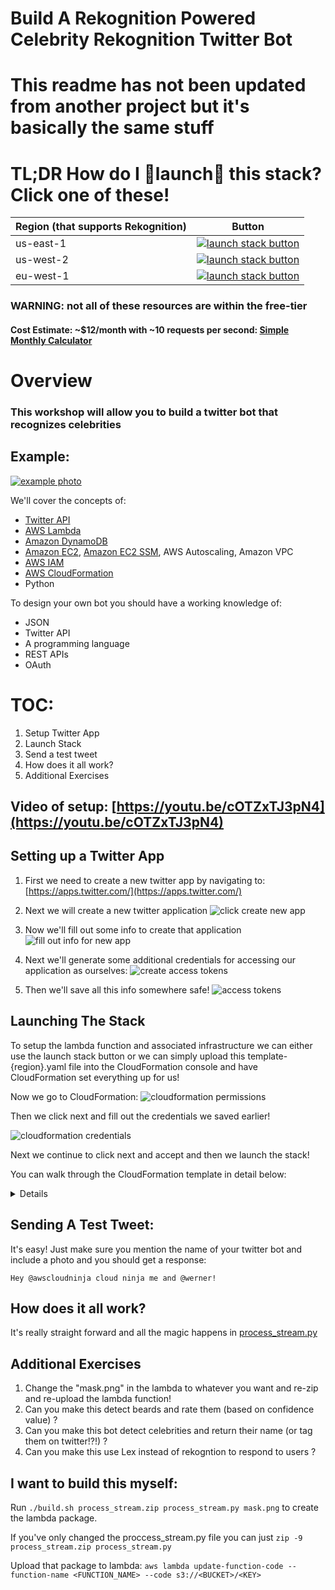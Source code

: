 # Build A Rekognition Powered Celebrity Rekognition Twitter Bot

# This readme has not been updated from another project but it's basically the same stuff
# TL;DR How do I 🚀launch🚀 this stack? Click one of these!
Region (that supports Rekognition) | Button
------------ | -------------
us-east-1 | [![launch stack button](https://s3.amazonaws.com/cloudformation-examples/cloudformation-launch-stack.png)](https://console.aws.amazon.com/cloudformation/home?region=us-east-1#/stacks/new?stackName=CelebTwitterBot&templateURL=https://s3.amazonaws.com/aws-rekog-twitter-celeb-us-east-1/template-us-east-1.yaml)
us-west-2 | [![launch stack button](https://s3.amazonaws.com/cloudformation-examples/cloudformation-launch-stack.png)](https://console.aws.amazon.com/cloudformation/home?region=us-east-1#/stacks/new?stackName=CelebTwitterBot&templateURL=https://s3.amazonaws.com/aws-rekog-twitter-celeb-us-west-2/template-us-west-2.yaml)
eu-west-1 | [![launch stack button](https://s3.amazonaws.com/cloudformation-examples/cloudformation-launch-stack.png)](https://console.aws.amazon.com/cloudformation/home?region=us-east-1#/stacks/new?stackName=CelebTwitterBot&templateURL=https://s3.amazonaws.com/aws-rekog-twitter-celeb-eu-west-1/template-eu-west-1.yaml)

### **WARNING**: not all of these resources are within the free-tier
#### Cost Estimate: ~$12/month with ~10 requests per second: [Simple Monthly Calculator](https://calculator.s3.amazonaws.com/index.html#r=IAD&key=calc-C1BFFEDA-A944-472A-9A52-0B57AA3E95CE)


# Overview
### This workshop will allow you to build a twitter bot that recognizes celebrities

## Example:
[![example photo](imgs/example.png)](https://twitter.com/AWSCloudNinja/status/865568765836185601)

We'll cover the concepts of:

* [Twitter API](https://apps.twitter.com/)
* [AWS Lambda](https://aws.amazon.com/lambda/)
* [Amazon DynamoDB](https://aws.amazon.com/dynamodb/)
* [Amazon EC2](https://aws.amazon.com/ec2/), [Amazon EC2 SSM](http://docs.aws.amazon.com/systems-manager/latest/APIReference/Welcome.html), AWS Autoscaling, Amazon VPC
* [AWS IAM](https://aws.amazon.com/iam/)
* [AWS CloudFormation](https://aws.amazon.com/cloudformation/)
* Python

To design your own bot you should have a working knowledge of:

* JSON
* Twitter API
* A programming language
* REST APIs
* OAuth


# TOC:
1. Setup Twitter App
2. Launch Stack
3. Send a test tweet
4. How does it all work?
5. Additional Exercises

## Video of setup: [https://youtu.be/cOTZxTJ3pN4](https://youtu.be/cOTZxTJ3pN4)

## Setting up a Twitter App
1. First we need to create a new twitter app by navigating to: [https://apps.twitter.com/](https://apps.twitter.com/)

2. Next we will create a new twitter application
![click create new app](imgs/1_create.png)

3. Now we'll fill out some info to create that application
![fill out info for new app](imgs/2_create_details.png)

4. Next we'll generate some additional credentials for accessing our application as ourselves:
![create access tokens](imgs/3_credentials.png)

5. Then we'll save all this info somewhere safe!
![access tokens](imgs/4_access_token.png)

## Launching The Stack
To setup the lambda function and associated infrastructure we can either use the launch stack button or we can simply
upload this template-{region}.yaml file into the CloudFormation console and have CloudFormation set everything up for us!


Now we go to CloudFormation:
![cloudformation permissions](imgs/5_cloudformation.png)

Then we click next and fill out the credentials we saved earlier!

![cloudformation credentials](imgs/6_filledout.png)

Next we continue to click next and accept and then we launch the stack!

You can walk through the CloudFormation template in detail below:
<details>

### CloudFormation Details:
You can see the template file here: [template-us-east-1.yaml](template-us-east-1.yaml)

#### Preamble
The first section of the CloudFormation template are the `Parameters`. The only required parameters are the Twitter credentials.

The rest of the parameters are for testing and convenience sake (or for when you want to easily deploy your own bot later).

There's a small metadata section that just includes some details on how to render the parameters page.

The final part of the preamble are the Mappings. In this case we just have a simple Region-to-AMI map that gives us a amazon linux instance.

#### Resources

##### Kinesis, and DynamoDB
We create a Kinesis Stream: `AWS::Kinesis::Stream` with a single shard.
We create a DynamoDB (DDB): `AWS::DynamoDB::Table` with some basic attributes.

##### Credentials and IAM
Now that we have most of our resources we can create a role for our application: `AWS::IAM::Role`.

We'll give our role an `AssumeRolePolicyDocument` AKA a Trust Policy that allows both Lambda and EC2 instances to assumme this role.

We'll also give our policy access to: x-ray, logging, rekognition, our dynamodb table, and our S3 Buckets.

Finally we also create an SSM Parameter: `AWS::SSM::Parameter` of type `StringList` from the credentials provided in the Parameters section of the template.

##### Lambda Functions
Next we create our lambda function: `AWS::Lambda::Function` and connect it to our kinesis stream through an `AWS::Lambda::EventSourceMapping`.

We also assign this lambda function the IAM role we created above.

##### Infrastructure
We start by declaring a VPC: `AWS::EC2::VPC` with a CIDR Block of `10.0.0.0/16`.

This tells CloudFormation to build us a Virtual Private Cloud with 65536 addresses (2^(32-16)).

Next we build and attach an Internet Gateway (IGW): `AWS::EC2::InternetGateway`.

We create a Route Table: `AWS::EC2::RouteTable`, and populate it with a route to our IGW.

Then we declare 2 subnets: `AWS::EC2::Subnet` of `10.0.0.0/24` and `10.0.1.0/24` with 255 addresses each (2^(32-24)) and in two separate AZs.

Next we associate our route table created above with our 2 subnets.

Now we create an IAM profile to associate with our EC2 instances.

Next we create an AutoScaling Group Launch Configuration: `AWS::AutoScaling::LaunchConfiguration` with some UserData to setup our streaming instance.

Now we associate the LaunchConfiguration with our AutoScaling Group: `AWS::AutoScaling::Group` with a `CreationPolicy` to wait for a signal from our user data on the EC2 instances.

We give our AutoScaling group a desired, min, and max size of 1 but access to two AZs to ensure our ingestion continues during a single AZ outage.
</details>

## Sending A Test Tweet:

It's easy! Just make sure you mention the name of your twitter bot and include a photo and you should get a response:
```
Hey @awscloudninja cloud ninja me and @werner!
```


## How does it all work?

It's really straight forward and all the magic happens in [process_stream.py](process_stream.py)



## Additional Exercises
1. Change the "mask.png" in the lambda to whatever you want and re-zip and re-upload the lambda function!
1. Can you make this detect beards and rate them (based on confidence value) ?
1. Can you make this bot detect celebrities and return their name (or tag them on twitter!?!) ?
1. Can you make this use Lex instead of rekogntion to respond to users ?


## I want to build this myself:
Run `./build.sh process_stream.zip process_stream.py mask.png` to create the lambda package.

If you've only changed the proccess_stream.py file you can just `zip -9 process_stream.zip process_stream.py`

Upload that package to lambda:
`aws lambda update-function-code --function-name <FUNCTION_NAME> --code s3://<BUCKET>/<KEY>`
